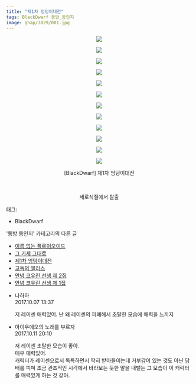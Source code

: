 ```yaml
---
title: "제1차 엉덩이대전"
tags: BlackDwarf 동방_동인지
image: ghap/3829/001.jpg
---
```

<div class="article">
<p style="text-align: center; clear: none; float: none;"><img src="{{ site.nasurl }}/ghap/3829/001.jpg"/></p>
<p style="text-align: center; clear: none; float: none;"><img src="{{ site.nasurl }}/ghap/3829/002.jpg"/></p>
<p style="text-align: center; clear: none; float: none;"><img src="{{ site.nasurl }}/ghap/3829/003.jpg"/></p>
<p style="text-align: center; clear: none; float: none;"><img src="{{ site.nasurl }}/ghap/3829/004.jpg"/></p>
<p style="text-align: center; clear: none; float: none;"><img src="{{ site.nasurl }}/ghap/3829/005.jpg"/></p>
<p style="text-align: center; clear: none; float: none;"><img src="{{ site.nasurl }}/ghap/3829/006.jpg"/></p>
<p style="text-align: center; clear: none; float: none;"><img src="{{ site.nasurl }}/ghap/3829/007.jpg"/></p>
<p style="text-align: center; clear: none; float: none;"><img src="{{ site.nasurl }}/ghap/3829/008.jpg"/></p>
<p style="text-align: center; clear: none; float: none;"><img src="{{ site.nasurl }}/ghap/3829/009.jpg"/></p>
<p style="text-align: center; clear: none; float: none;"><img src="{{ site.nasurl }}/ghap/3829/010.jpg"/></p>
<p style="text-align: center; clear: none; float: none;"><img src="{{ site.nasurl }}/ghap/3829/011.jpg"/></p>
<p style="text-align: center; clear: none; float: none;"><img src="{{ site.nasurl }}/ghap/3829/012.jpg"/></p>
<p style="text-align: center; clear: none; float: none;">[BlackDwarf] 제1차 엉덩이대전</p>
<p style="text-align: center; clear: none; float: none;"><br/></p>
<p style="text-align: center; clear: none; float: none;">세로식질에서 탈출</p>
</div><div class="tagTrail">
<p>태그: </p>
<ul>
<li>BlackDwarf</li>
</ul>
</div><div class="another">
<p>'동방 동인지' 카테고리의 다른 글</p>
<ul>
<li><a href="/2017-10-06-ghap_3836">이름 없는 플로이오이드</a></li>
<li><a href="/2017-10-06-ghap_3833">그 기세 그대로</a></li>
<li><a href="/2017-10-06-ghap_3829">제1차 엉덩이대전</a></li>
<li><a href="/2017-10-06-ghap_3828">고독의 앨리스</a></li>
<li><a href="/2017-10-06-ghap_3827">안녕 코우린 선생 제 2집</a></li>
<li><a href="/2017-10-06-ghap_3826">안녕 코우린 선생 제 1집</a></li>
</ul>
</div><div class="cb_module cb_fluid">
<div class="cb_wrt cb_profile">
<div class="comment">
<ul>
<li class="cb_thumb_off" id="comment15098915">
<div class="cb_comment_area">
<div class="cb_info_area">
<div class="cb_section">
<span class="cb_nick_name">나하하</span>
</div>
<div class="cb_section">
<span class="cb_date">2017.10.07 13:37 </span>
</div>
</div>
<div class="cb_dsc_comment">
<p class="cb_dsc">
											저 레이센 매력있어. 난 왜 레이센의 피폐해서 초탈한 모습에 매력을 느끼지
										</p>
</div>
</div></li>
<li class="cb_thumb_off" id="comment15102718">
<div class="cb_comment_area">
<div class="cb_info_area">
<div class="cb_section">
<span class="cb_nick_name">아이우에오의 노래를 부르자</span>
</div>
<div class="cb_section">
<span class="cb_date">2017.10.11 20:10 </span>
</div>
</div>
<div class="cb_dsc_comment">
<p class="cb_dsc">
											저 레이센 초탈한 모습이 좋아.<br/>
매우 매력있어.<br/>
캐릭터가 레이센으로서 독특하면서 딱히 받아들이는데 거부감이 있는 것도 아닌 담배를 피며 조금 관조적인 시각에서 바라보는 듯한 말을 내뱉는 그 모습이 이 캐릭터를 매력있게 하는 것 같아.
										</p>
</div>
</div></li>
</ul>
</div>
</div><!-- commentList close -->
</div>